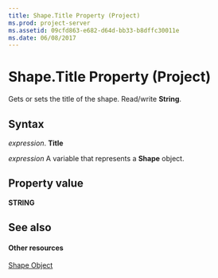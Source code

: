 ```yaml
---
title: Shape.Title Property (Project)
ms.prod: project-server
ms.assetid: 09cfd863-e682-d64d-bb33-b8dffc30011e
ms.date: 06/08/2017
---
```



# Shape.Title Property (Project)
Gets or sets the title of the shape. Read/write **String**.

## Syntax

 _expression_. **Title**

 _expression_ A variable that represents a **Shape** object.


## Property value

 **STRING**


## See also


#### Other resources


[Shape Object](shape-object-project.md)
